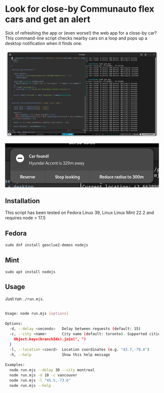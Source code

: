 Look for close-by Communauto flex cars and get an alert
========================================================

Sick of refreshing the app or (even worse!) the web app for a close-by car?
This command-line script checks nearby cars on a loop and pops up a desktop
notification when it finds one.

![CLI output](image/screenshot1.png)

![Notification](image/screenshot2.png)


Installation
------------

This script has been tested on Fedora Linux 39, Linux Linux Mint 22.2 and requires node > 17.5

## Fedora

```
sudo dnf install geoclue2-demos nodejs
```

## Mint
```
sudo apt install nodejs
```

Usage
-----

Just run `./run.mjs`. 

```bash

Usage: node run.mjs [options]

Options:
  -d, --delay <seconds>   Delay between requests (default: 15)
  -c, --city <name>       City name (default: toronto). Supported cities: ${
    Object.keys(branchIds).join(", ")
  }
  -l, --location <coord>  Location coordinates (e.g. "43.7,-79.4")
  -h, --help              Show this help message

Examples:
  node run.mjs --delay 30 --city montreal
  node run.mjs -d 10 -c vancouver
  node run.mjs -l "45.5,-73.6"
  node run.mjs --help
``````
